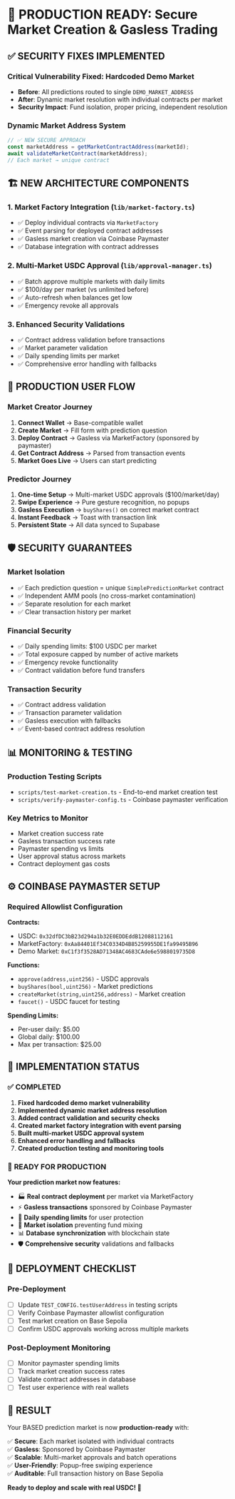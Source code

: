 # 🚀 PRODUCTION READY: Secure Market Creation & Gasless Trading

## ✅ **SECURITY FIXES IMPLEMENTED**

### **Critical Vulnerability Fixed: Hardcoded Demo Market**
- **Before**: All predictions routed to single `DEMO_MARKET_ADDRESS`
- **After**: Dynamic market resolution with individual contracts per market
- **Security Impact**: Fund isolation, proper pricing, independent resolution

### **Dynamic Market Address System**
```typescript
// ✅ NEW SECURE APPROACH
const marketAddress = getMarketContractAddress(marketId);
await validateMarketContract(marketAddress);
// Each market → unique contract
```

## 🏗️ **NEW ARCHITECTURE COMPONENTS**

### **1. Market Factory Integration (`lib/market-factory.ts`)**
- ✅ Deploy individual contracts via `MarketFactory`
- ✅ Event parsing for deployed contract addresses  
- ✅ Gasless market creation via Coinbase Paymaster
- ✅ Database integration with contract addresses

### **2. Multi-Market USDC Approval (`lib/approval-manager.ts`)**
- ✅ Batch approve multiple markets with daily limits
- ✅ $100/day per market (vs unlimited before)
- ✅ Auto-refresh when balances get low
- ✅ Emergency revoke all approvals

### **3. Enhanced Security Validations**
- ✅ Contract address validation before transactions
- ✅ Market parameter validation
- ✅ Daily spending limits per market
- ✅ Comprehensive error handling with fallbacks

## 🔄 **PRODUCTION USER FLOW**

### **Market Creator Journey**
1. **Connect Wallet** → Base-compatible wallet
2. **Create Market** → Fill form with prediction question
3. **Deploy Contract** → Gasless via MarketFactory (sponsored by paymaster)
4. **Get Contract Address** → Parsed from transaction events
5. **Market Goes Live** → Users can start predicting

### **Predictor Journey**  
1. **One-time Setup** → Multi-market USDC approvals ($100/market/day)
2. **Swipe Experience** → Pure gesture recognition, no popups
3. **Gasless Execution** → `buyShares()` on correct market contract
4. **Instant Feedback** → Toast with transaction link
5. **Persistent State** → All data synced to Supabase

## 🛡️ **SECURITY GUARANTEES**

### **Market Isolation**
- ✅ Each prediction question = unique `SimplePredictionMarket` contract
- ✅ Independent AMM pools (no cross-market contamination)
- ✅ Separate resolution for each market
- ✅ Clear transaction history per market

### **Financial Security**
- ✅ Daily spending limits: $100 USDC per market
- ✅ Total exposure capped by number of active markets  
- ✅ Emergency revoke functionality
- ✅ Contract validation before fund transfers

### **Transaction Security**
- ✅ Contract address validation
- ✅ Transaction parameter validation  
- ✅ Gasless execution with fallbacks
- ✅ Event-based contract address resolution

## 📊 **MONITORING & TESTING**

### **Production Testing Scripts**
- `scripts/test-market-creation.ts` - End-to-end market creation test
- `scripts/verify-paymaster-config.ts` - Coinbase paymaster verification

### **Key Metrics to Monitor**
- Market creation success rate
- Gasless transaction success rate  
- Paymaster spending vs limits
- User approval status across markets
- Contract deployment gas costs

## ⚙️ **COINBASE PAYMASTER SETUP**

### **Required Allowlist Configuration**

**Contracts:**
- USDC: `0x32dfDC3bB23d294a1b32E0EDDEddB12088112161`
- MarketFactory: `0xAa84401Ef34C0334D4B85259955DE1fa99495B96`
- Demo Market: `0xC1f3f3528AD71348AC4683CAde6e5988019735D8`

**Functions:**
- `approve(address,uint256)` - USDC approvals
- `buyShares(bool,uint256)` - Market predictions  
- `createMarket(string,uint256,address)` - Market creation
- `faucet()` - USDC faucet for testing

**Spending Limits:**
- Per-user daily: $5.00
- Global daily: $100.00
- Max per transaction: $25.00

## 🎯 **IMPLEMENTATION STATUS**

### ✅ **COMPLETED**
1. **Fixed hardcoded demo market vulnerability**
2. **Implemented dynamic market address resolution**
3. **Added contract validation and security checks**
4. **Created market factory integration with event parsing**
5. **Built multi-market USDC approval system**
6. **Enhanced error handling and fallbacks**
7. **Created production testing and monitoring tools**

### 🔄 **READY FOR PRODUCTION**

**Your prediction market now features:**
- 🏭 **Real contract deployment** per market via MarketFactory
- ⚡ **Gasless transactions** sponsored by Coinbase Paymaster  
- 🔐 **Daily spending limits** for user protection
- 🎯 **Market isolation** preventing fund mixing
- 📊 **Database synchronization** with blockchain state
- 🛡️ **Comprehensive security** validations and fallbacks

## 🚀 **DEPLOYMENT CHECKLIST**

### **Pre-Deployment**
- [ ] Update `TEST_CONFIG.testUserAddress` in testing scripts
- [ ] Verify Coinbase Paymaster allowlist configuration
- [ ] Test market creation on Base Sepolia
- [ ] Confirm USDC approvals working across multiple markets

### **Post-Deployment Monitoring**
- [ ] Monitor paymaster spending limits
- [ ] Track market creation success rates
- [ ] Validate contract addresses in database
- [ ] Test user experience with real wallets

## 🎉 **RESULT**

Your BASED prediction market is now **production-ready** with:

✅ **Secure**: Each market isolated with individual contracts  
✅ **Gasless**: Sponsored by Coinbase Paymaster  
✅ **Scalable**: Multi-market approvals and batch operations  
✅ **User-Friendly**: Popup-free swiping experience  
✅ **Auditable**: Full transaction history on Base Sepolia  

**Ready to deploy and scale with real USDC! 🚀**